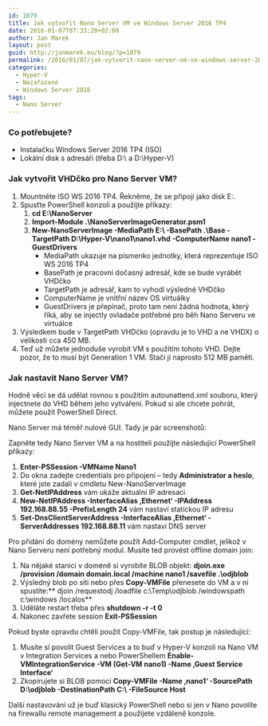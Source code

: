 ```yaml
---
id: 1079
title: Jak vytvořit Nano Server VM ve Windows Server 2016 TP4
date: 2016-01-07T07:33:29+02:00
author: Jan Marek
layout: post
guid: http://janmarek.eu/blog/?p=1079
permalink: /2016/01/07/jak-vytvorit-nano-server-vm-ve-windows-server-2016-tp4/
categories:
  - Hyper-V
  - Nezařazené
  - Windows Server 2016
tags:
  - Nano Server
---
```

### Co potřebujete?

  * Instalačku Windows Server 2016 TP4 (ISO)
  * Lokální disk s adresáři (třeba D:\ a D:\Hyper-V)

### Jak vytvořit VHDčko pro Nano Server VM?

  1. Mountněte ISO WS 2016 TP4. Řekněme, že se připojí jako disk E:.
  2. Spusťte PowerShell konzoli a použijte příkazy: 
      1. **cd E:\NanoServer**
      2. **Import-Module .\NanoServerImageGenerator.psm1**
      3. **New-NanoServerImage -MediaPath E:\ -BasePath .\Base -TargetPath D:\Hyper-V\nano1\nano1.vhd -ComputerName nano1 -GuestDrivers** 
          * MediaPath ukazuje na písmenko jednotky, která reprezentuje ISO WS 2016 TP4
          * BasePath je pracovní dočasný adresář, kde se bude vyrábět VHDčko
          * TargetPath je adresář, kam to vyhodí výsledné VHDčko
          * ComputerName je vnitřní název OS virtuálky
          * GuestDrivers je přepínač, proto tam není žádná hodnota, který říká, aby se injectly ovladače potřebné pro běh Nano Serveru ve virtuálce
  3. Výsledkem bude v TargetPath VHDčko (opravdu je to VHD a ne VHDX) o velikosti cca 450 MB.
  4. Teď už můžete jednoduše vyrobit VM s použitím tohoto VHD. Dejte pozor, že to musí být Generation 1 VM. Stačí jí naprosto 512 MB paměti.

### Jak nastavit Nano Server VM?

Hodně věcí se dá udělat rovnou s použitím autounattend.xml souboru, který injectnete do VHD během jeho vytváření. Pokud si ale chcete pohrát, můžete použít PowerShell Direct.

Nano Server má téměř nulové GUI. Tady je pár screenshotů:



Zapněte tedy Nano Server VM a na hostiteli použijte následující PowerShell příkazy:

  1. **Enter-PSSession -VMName Nano1**
  2. Do okna zadejte credentials pro připojení &#8211; tedy **Administrator a heslo**, které jste zadali v cmdletu New-NanoServerImage
  3. **Get-NetIPAddress** vám ukáže aktuální IP adresaci
  4. **New-NetIPAddress -InterfaceAlias &#8218;Ethernet&#8216; -IPAddress 192.168.88.55 -PrefixLength 24** vám nastaví statickou IP adresu
  5. **Set-DnsClientServerAddress -InterfaceAlias &#8218;Ethernet&#8216; -ServerAddresses 192.168.88.11** vám nastaví DNS server

Pro přidání do domény nemůžete použít Add-Computer cmdlet, jelikož v Nano Serveru není potřebný modul. Musíte ted provést offline domain join:

  1. Na nějaké stanici v doméně si vyrobíte BLOB objekt: **djoin.exe /provision /domain domain.local /machine nano1 /savefile .\odjblob**
  2. Výsledný blob po síti nebo přes **Copy-VMFile** přenesete do VM a v ní spustíte:** djoin /requestodj /loadfile c:\Temp\odjblob /windowspath c:\windows /localos**
  3. Uděláte restart třeba přes **shutdown -r -t 0**
  4. Nakonec zavřete session **Exit-PSSession**

Pokud byste opravdu chtěli použít Copy-VMFile, tak postup je následující:

  1. Musíte si povolit Guest Services a to buď v Hyper-V konzoli na Nano VM v Integration Services a nebo PowerShellem **Enable-VMIntegrationService -VM (Get-VM nano1) -Name &#8218;Guest Service Interface&#8216;**
  2. Zkopírujete si BLOB pomocí **Copy-VMFile -Name &#8218;nano1&#8216; -SourcePath D:\odjblob -DestinationPath C:\ -FileSource Host**

Další nastavování už je buď klasický PowerShell nebo si jen v Nano povolíte na firewallu remote management a použijete vzdáleně konzole.

